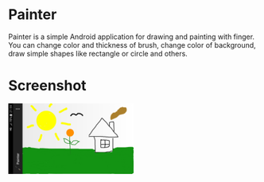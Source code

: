 # Painter
Painter is a simple Android application for drawing and painting with finger.
You can change color and thickness of brush, change color of background, draw simple shapes like rectangle or circle and others.

Screenshot
==========
<img src="./Picture-example.png" width="50%"/>
